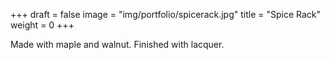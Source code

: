 +++
draft = false
image = "img/portfolio/spicerack.jpg"
title = "Spice Rack"
weight = 0
+++

<!--more-->

Made with maple and walnut. Finished with lacquer.